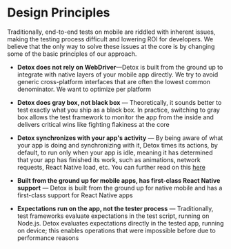 # Design Principles

Traditionally, end-to-end tests on mobile are riddled with inherent issues, making the testing process difficult and lowering ROI for developers. We believe that the only way to solve these issues at the core is by changing some of the basic principles of our approach.

* **Detox does not rely on WebDriver**—Detox is built from the ground up to integrate with native layers of your mobile app directly. We try to avoid generic cross-platform interfaces that are often the lowest common denominator. We want to optimize per platform

* **Detox does gray box, not black box** — Theoretically, it sounds better to test exactly what you ship as a black box. In practice, switching to gray box allows the test framework to monitor the app from the inside and delivers critical wins like fighting flakiness at the core

* **Detox synchronizes with your app's activity** — By being aware of what your app is doing and synchronizing with it, Detox times its actions, by default, to run only when your app is idle, meaning it has determined that your app has finished its work, such as animations, network requests, React Native load, etc. You can further read on this [here](https://github.com/wix/Detox/blob/master/docs/Troubleshooting.Synchronization.md)

* **Built from the ground up for mobile apps, has first-class React Native support** — Detox is built from the ground up for native mobile and has a first-class support for React Native apps

* **Expectations run on the app, not the tester process** — Traditionally, test frameworks evaluate expectations in the test script, running on Node.js. Detox evaluates expectations directly in the tested app, running on device; this enables operations that were impossible before due to performance reasons

